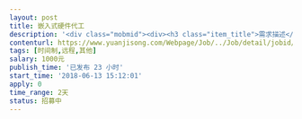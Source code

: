 ```yaml
---                
layout: post       
title: 嵌入式硬件代工           
description: '<div class="mobmid"><div><h3 class="item_title">需求描述</h3><p>希望长期找嵌入式硬件工程师，我们有开发好的原理图，pcb图，物料单，跟嵌入式软件，需要代加工产品，第一期20个，后期持续有。</p></div><!--info end--></div>'     
contenturl: https://www.yuanjisong.com/Webpage/Job/../Job/detail/jobid/101570      
tags: [时间制,远程,其他]            
salary: 1000元          
publish_time: '已发布 23 小时'         
start_time: '2018-06-13 15:12:01'           
apply: 0                   
time_range: 2天              
status: 招募中                  
---                 
```

